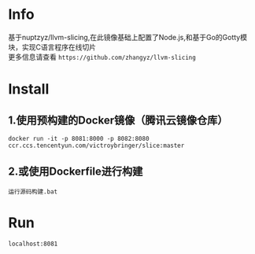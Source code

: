 ﻿# Info
 基于nuptzyz/llvm-slicing,在此镜像基础上配置了Node.js,和基于Go的Gotty模块，实现C语言程序在线切片<br>
 更多信息请查看 `https://github.com/zhangyz/llvm-slicing`<br>
# Install 
## 1.使用预构建的Docker镜像（腾讯云镜像仓库）<br>
 `docker run -it -p 8081:8000 -p 8082:8080  ccr.ccs.tencentyun.com/victroybringer/slice:master`<br>
 ## 2.或使用Dockerfile进行构建<br>
 `运行源码构建.bat`<br>
 # Run
 `localhost:8081`<br>






